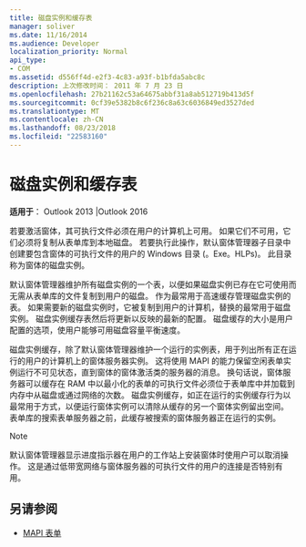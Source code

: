 ```yaml
---
title: 磁盘实例和缓存表
manager: soliver
ms.date: 11/16/2014
ms.audience: Developer
localization_priority: Normal
api_type:
- COM
ms.assetid: d556ff4d-e2f3-4c83-a93f-b1bfda5abc8c
description: 上次修改时间： 2011 年 7 月 23 日
ms.openlocfilehash: 27b21162c53a64675abbf31a8ab512719b413d5f
ms.sourcegitcommit: 0cf39e5382b8c6f236c8a63c6036849ed3527ded
ms.translationtype: MT
ms.contentlocale: zh-CN
ms.lasthandoff: 08/23/2018
ms.locfileid: "22583160"
---
```

# <a name="disk-instances-and-cache-tables"></a>磁盘实例和缓存表

**适用于**： Outlook 2013 |Outlook 2016 
  
若要激活窗体，其可执行文件必须在用户的计算机上可用。 如果它们不可用，它们必须将复制从表单库到本地磁盘。 若要执行此操作，默认窗体管理器子目录中创建要包含窗体的可执行文件的用户的 Windows 目录 (。Exe。HLPs)。 此目录称为窗体的磁盘实例。
  
默认窗体管理器维护所有磁盘实例的一个表，以便如果磁盘实例已存在它可使用而无需从表单库的文件复制到用户的磁盘。 作为最常用于高速缓存管理磁盘实例的表。 如果需要新的磁盘实例时，它被复制到用户的计算机，替换的最常用于磁盘实例。 磁盘实例缓存表然后将更新以反映的最新的配置。 磁盘缓存的大小是用户配置的选项，使用户能够可用磁盘容量平衡速度。
  
磁盘实例缓存，除了默认窗体管理器维护一个运行的实例表，用于列出所有正在运行的用户的计算机上的窗体服务器实例。 这将使用 MAPI 的能力保留空闲表单实例运行不可见状态，直到窗体的窗体激活类的服务器的消息。 换句话说，窗体服务器可以缓存在 RAM 中以最小化的表单的可执行文件必须位于表单库中并加载到内存中从磁盘或通过网络的次数。 磁盘实例缓存，如正在运行的实例缓存行为以最常用于方式，以便运行窗体实例可以清除从缓存的另一个窗体实例留出空间。 表单库的搜索表单服务器之前，此缓存被搜索的窗体服务器正在运行的实例。
  
> [!NOTE]
> 默认窗体管理器显示进度指示器在用户的工作站上安装窗体时使用户可以取消操作。 这是通过低带宽网络与窗体服务器的可执行文件的用户的连接是否特别有用。 
  
## <a name="see-also"></a>另请参阅

- [MAPI 表单](mapi-forms.md)

